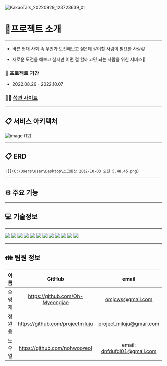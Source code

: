 ![KakaoTalk_20220929_123723639_01](https://user-images.githubusercontent.com/109066785/193744061-9987f0a4-96b9-4966-b998-d14bc8910c8e.png)


# 📢프로젝트 소개
<hr>

* 바쁜 현대 사회 속 무언가 도전해보고 싶은데 같이할 사람이 필요한 사람😥

* 새로운 도전을 해보고 싶지만 어떤 걸 할까 고민 되는 사람을 위한 서비스🙌


### 📆 프로젝트 기간

* 2022.08.26 - 2022.10.07

### 🏃‍♂ [쓱관 사이트](https://ssggwan.site)

<hr>

## 📋 서비스 아키텍처
![image (12)](https://user-images.githubusercontent.com/75843118/193716645-745baa08-997b-4e7a-9ee2-344c3f2dbeda.png)
<hr>

## 📋 ERD
    ![](C:\Users\user\Desktop\스크린샷 2022-10-03 오전 5.48.45.png)
<hr>

## ⚙ 주요 기능
<hr>

## 💻 기술정보
<hr>



<img src="https://img.shields.io/badge/Spring-6DB33F?style=for-the-badge&logo=Spring&logoColor=white">
<img src="https://img.shields.io/badge/Spring boot-6DB33F?style=for-the-badge&logo=SpringBoot&logoColor=white">
<img src="https://img.shields.io/badge/Spring Security-6DB33F?style=for-the-badge&logo=Spring Security&logoColor=white">
<img src="https://img.shields.io/badge/WebRTC-333333?style=for-the-badge&logo=WebRTC&logoColor=white">
<img src="https://img.shields.io/badge/JWT-000000?style=for-the-badge&logo=JSON Web Tokens&logoColor=white">
<img src="https://img.shields.io/badge/QueryDSL-0769AD?style=for-the-badge&logo=jQuery&logoColor=white">
<img src="https://img.shields.io/badge/mysql-4479A1?style=for-the-badge&logo=mysql&logoColor=white">
<img src="https://img.shields.io/badge/mysql-4479A1?style=for-the-badge&logo=mysql&logoColor=white">
<img src="https://img.shields.io/badge/aws-232F3E?style=for-the-badge&logo=Amazon AWS&logoColor=white">
<img src="https://img.shields.io/badge/RDS-527FFF?style=for-the-badge&logo=Amazon RDS&logoColor=white">
<img src="https://img.shields.io/badge/S3-569A31?style=for-the-badge&logo=Amazon S3&logoColor=white">
<img src="https://img.shields.io/badge/EC2-FF9900?style=for-the-badge&logo=Amazon EC2&logoColor=white">

<hr>

## 👪 팀원 정보
| 이름  | GitHub | email |
|:---:|:------:|:-----:|
| 오명재 | https://github.com/Oh-Myeongjae  | omjcws@gmail.com   |
| 정원용 | https://github.com/projectmiluju  | project.miluju@gmail.com  |
| 노우열 | https://github.com/nohwooyeol  | email: dnfdufdl01@gmail.com  |







